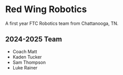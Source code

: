 # Red Wing Robotics

A first year FTC Robotics team from Chattanooga, TN.

## 2024-2025 Team
- Coach Matt
- Kaden Tucker
- Sam Thompson
- Luke Rainer
